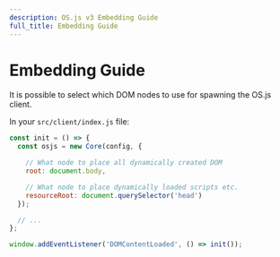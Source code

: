```yaml
---
description: OS.js v3 Embedding Guide
full_title: Embedding Guide
---
```


# Embedding Guide

It is possible to select which DOM nodes to use for spawning the OS.js client.

In your `src/client/index.js` file:

```javascript
const init = () => {
  const osjs = new Core(config, {

    // What node to place all dynamically created DOM
    root: document.body,

    // What node to place dynamically loaded scripts etc.
    resourceRoot: document.querySelector('head')
  });

  // ...
};

window.addEventListener('DOMContentLoaded', () => init());
```
